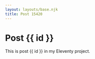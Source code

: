 ```yaml
---
layout: layouts/base.njk
title: Post 15420
---
```


# Post {{ id }}

This is post {{ id }} in my Eleventy project.
